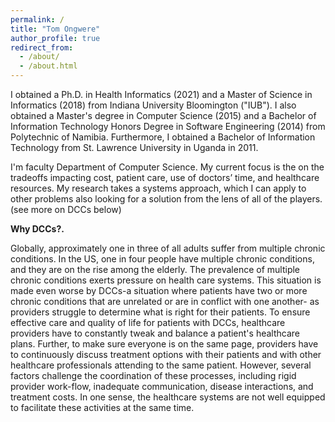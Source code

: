 ```yaml
---
permalink: /
title: "Tom Ongwere"
author_profile: true
redirect_from: 
  - /about/
  - /about.html
---
```


I obtained a Ph.D. in Health Informatics (2021) and a Master of Science in Informatics (2018) from Indiana University Bloomington ("IUB"). I also obtained a Master's degree in Computer Science (2015) and a Bachelor of Information Technology Honors Degree in Software Engineering (2014) from Polytechnic of Namibia. Furthermore, I obtained a Bachelor of Information Technology from St. Lawrence University in Uganda in 2011.

I'm faculty Department of Computer Science. My current focus is the on the tradeoffs impacting cost, patient care, use of doctors’ time, and healthcare resources. My research takes a systems approach, which I can apply to other problems also looking for a solution from the lens of all of the players. (see more on DCCs below)

**Why DCCs?.**

Globally, approximately one in three of all adults suffer from multiple chronic conditions. In the US, one in four people have multiple chronic conditions, and they are on the rise among the elderly. The prevalence of multiple chronic conditions exerts pressure on health care systems. This situation is made even worse by DCCs-a situation where patients have two or more chronic conditions that are unrelated or are in conflict with one another- as providers struggle to determine what is right for their patients. To ensure effective care and quality of life for patients with DCCs, healthcare providers have to constantly tweak and balance a patient's healthcare plans. Further, to make sure everyone is on the same page, providers have to continuously discuss treatment options with their patients and with other healthcare professionals attending to the same patient. However, several factors challenge the coordination of these processes, including rigid provider work-flow, inadequate communication, disease interactions, and treatment costs. In one sense, the healthcare systems are not well equipped to facilitate these activities at the same time.
